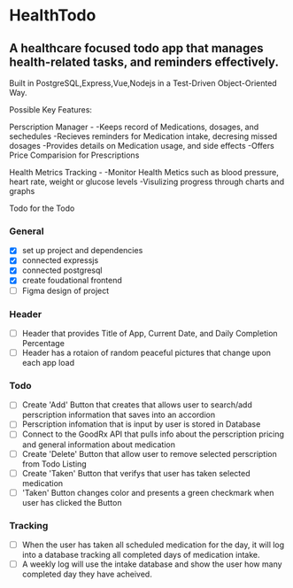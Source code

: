 # HealthTodo

## A healthcare focused todo app that manages health-related tasks, and reminders effectively. 

Built in PostgreSQL,Express,Vue,Nodejs in a Test-Driven Object-Oriented Way.

Possible Key Features:

Perscription Manager -
    -Keeps record of Medications, dosages, and sechedules
    -Recieves reminders for Medication intake, decresing missed dosages
    -Provides details on Medication usage, and side effects
    -Offers Price Comparision for Prescriptions

Health Metrics Tracking - 
    -Monitor Health Metics such as blood pressure, heart rate, weight or glucose levels
    -Visulizing progress through charts and graphs


Todo for the Todo
### General
- [x] set up project and dependencies
- [x] connected expressjs
- [x] connected postgresql
- [x] create foudational frontend
- [ ] Figma design of project
### Header
- [ ] Header that provides Title of App, Current Date, and Daily Completion Percentage
- [ ] Header has a rotaion of random peaceful pictures that change upon each app load
### Todo
- [ ] Create 'Add' Button that creates that allows user to search/add perscription information that saves into an accordion
- [ ] Perscription infomation that is input by user is stored in Database
- [ ] Connect to the GoodRx API that pulls info about the perscription pricing and general information about medication
- [ ] Create 'Delete' Button that allow user to remove selected perscription from Todo Listing
- [ ] Create 'Taken' Button that verifys that user has taken selected medication
- [ ] 'Taken' Button changes color and presents a green checkmark when user has clicked the Button
### Tracking
- [ ] When the user has taken all scheduled medication for the day, it will log into a database tracking all completed days of medication intake.
- [ ] A weekly log will use the intake database and show the user how many completed day they have acheived. 

